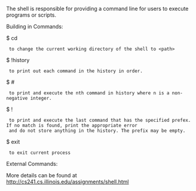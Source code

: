 The shell is responsible for providing a command line for users to execute programs or scripts.
 
 Building in Commands:
 
 $ cd <path>
 
     to change the current working directory of the shell to <path>
 
 $ !history
 
     to print out each command in the history in order. 
     
 $ #<n>
 
     to print and execute the nth command in history where n is a non-negative integer.
     
 $ !<prefix>
 
     to print and execute the last command that has the specified prefex. If no match is found, print the appropriate error   
     and do not store anything in the history. The prefix may be empty.
     
 $ exit
 
     to exit current process
 
 External Commands:
 
 
     
 
 More details can be found at http://cs241.cs.illinois.edu/assignments/shell.html
